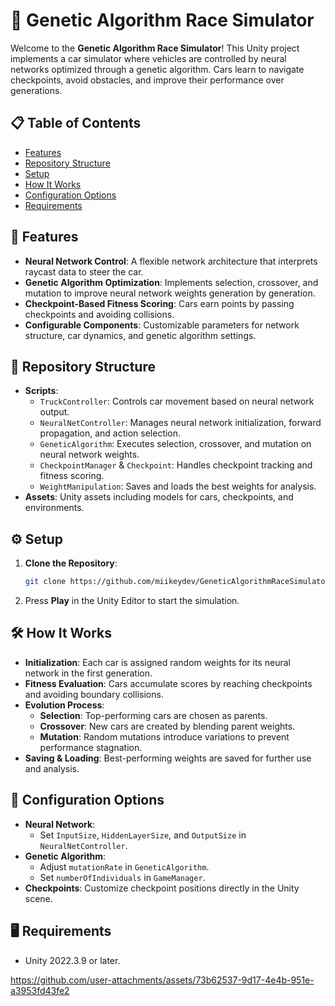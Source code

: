 # 🚗 Genetic Algorithm Race Simulator

Welcome to the **Genetic Algorithm Race Simulator**! This Unity project implements a car simulator where vehicles are controlled by neural networks optimized through a genetic algorithm. Cars learn to navigate checkpoints, avoid obstacles, and improve their performance over generations.

## 📋 Table of Contents

- [Features](#features)
- [Repository Structure](#repository-structure)
- [Setup](#setup)
- [How It Works](#how-it-works)
- [Configuration Options](#configuration-options)
- [Requirements](#requirements)

## 🌟 Features

- **Neural Network Control**: A flexible network architecture that interprets raycast data to steer the car.
- **Genetic Algorithm Optimization**: Implements selection, crossover, and mutation to improve neural network weights generation by generation.
- **Checkpoint-Based Fitness Scoring**: Cars earn points by passing checkpoints and avoiding collisions.
- **Configurable Components**: Customizable parameters for network structure, car dynamics, and genetic algorithm settings.

## 📂 Repository Structure

- **Scripts**:
  - `TruckController`: Controls car movement based on neural network output.
  - `NeuralNetController`: Manages neural network initialization, forward propagation, and action selection.
  - `GeneticAlgorithm`: Executes selection, crossover, and mutation on neural network weights.
  - `CheckpointManager` & `Checkpoint`: Handles checkpoint tracking and fitness scoring.
  - `WeightManipulation`: Saves and loads the best weights for analysis.
- **Assets**: Unity assets including models for cars, checkpoints, and environments.

## ⚙️ Setup

1. **Clone the Repository**:
   ```bash
   git clone https://github.com/miikeydev/GeneticAlgorithmRaceSimulator.git
   
2. Press **Play** in the Unity Editor to start the simulation.


## 🛠️ How It Works

- **Initialization**: Each car is assigned random weights for its neural network in the first generation.
- **Fitness Evaluation**: Cars accumulate scores by reaching checkpoints and avoiding boundary collisions.
- **Evolution Process**:
  - **Selection**: Top-performing cars are chosen as parents.
  - **Crossover**: New cars are created by blending parent weights.
  - **Mutation**: Random mutations introduce variations to prevent performance stagnation.
- **Saving & Loading**: Best-performing weights are saved for further use and analysis.

## 🔧 Configuration Options

- **Neural Network**:
  - Set `InputSize`, `HiddenLayerSize`, and `OutputSize` in `NeuralNetController`.
- **Genetic Algorithm**:
  - Adjust `mutationRate` in `GeneticAlgorithm`.
  - Set `numberOfIndividuals` in `GameManager`.
- **Checkpoints**: Customize checkpoint positions directly in the Unity scene.

## 🖥️ Requirements

- Unity 2022.3.9 or later.


https://github.com/user-attachments/assets/73b62537-9d17-4e4b-951e-a3953fd43fe2

